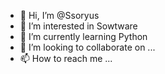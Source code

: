- 👋 Hi, I’m @Ssoryus
- 👀 I’m interested in Sowtware
- 🌱 I’m currently learning Python
- 💞️ I’m looking to collaborate on ...
- 📫 How to reach me ...

<!---
Ssoryus/Ssoryus is a ✨ special ✨ repository because its `README.md` (this file) appears on your GitHub profile.
You can click the Preview link to take a look at your changes.
--->
